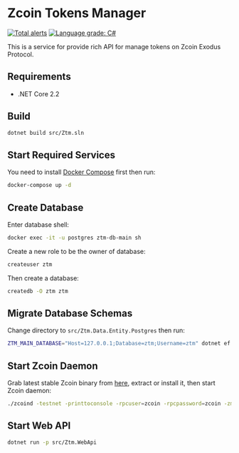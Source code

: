 # Zcoin Tokens Manager
[![Total alerts](https://img.shields.io/lgtm/alerts/g/zcoinofficial/ztm.svg?logo=lgtm&logoWidth=18)](https://lgtm.com/projects/g/zcoinofficial/ztm/alerts/) [![Language grade: C#](https://img.shields.io/lgtm/grade/csharp/g/zcoinofficial/ztm.svg?logo=lgtm&logoWidth=18)](https://lgtm.com/projects/g/zcoinofficial/ztm/context:csharp)

This is a service for provide rich API for manage tokens on Zcoin Exodus Protocol.

## Requirements

- .NET Core 2.2

## Build

```sh
dotnet build src/Ztm.sln
```

## Start Required Services

You need to install [Docker Compose](https://docs.docker.com/compose/) first then run:

```sh
docker-compose up -d
```

## Create Database

Enter database shell:

```sh
docker exec -it -u postgres ztm-db-main sh
```

Create a new role to be the owner of database:

```sh
createuser ztm
```

Then create a database:

```sh
createdb -O ztm ztm
```

## Migrate Database Schemas

Change directory to `src/Ztm.Data.Entity.Postgres` then run:

```sh
ZTM_MAIN_DATABASE="Host=127.0.0.1;Database=ztm;Username=ztm" dotnet ef database update
```

## Start Zcoin Daemon

Grab latest stable Zcoin binary from [here](https://github.com/zcoinofficial/zcoin/releases), extract or install it,
then start Zcoin daemon:

```sh
./zcoind -testnet -printtoconsole -rpcuser=zcoin -rpcpassword=zcoin -zmqpubhashblock=tcp://127.0.0.1:28332
```

## Start Web API

```sh
dotnet run -p src/Ztm.WebApi
```
